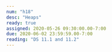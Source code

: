 ```yaml
---
num: "h18"
desc: "Heaps"
ready: true
assigned: 2020-05-26 09:30:00.00-7:00
due: 2020-06-02 23:59:59.00-7:00
reading: "DS 11.1 and 11.2"
---
```

